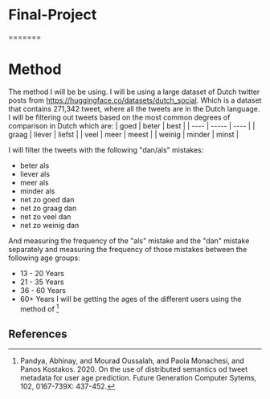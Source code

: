 # Final-Project
=======
# Method
The method I will be be using. I will be using a large dataset of Dutch twitter posts from https://huggingface.co/datasets/dutch_social. Which is a dataset that contains 271,342 tweet, where all the tweets are in the Dutch language. I will be filtering out tweets based on the most common degrees of comparison in Dutch which are: 
| goed | beter | best |
| ---- | ----- | ---- | 
| graag | liever | liefst |
| veel | meer | meest |
| weinig | minder | minst |

I will filter the tweets with the following "dan/als" mistakes:
* beter als 
* liever als 
* meer als 
* minder als
* net zo goed dan
* net zo graag dan
* net zo veel dan
* net zo weinig dan

And measuring the frequency of the "als" mistake and the "dan" mistake separately and measuring the frequency of those mistakes between the following age groups:
* 13 - 20 Years
* 21 - 35 Years
* 36 - 60 Years
* 60+ Years
I will be getting the ages of the different users using the method of [^1]

## References
[^1]: Pandya, Abhinay, and Mourad Oussalah, and Paola Monachesi, and Panos Kostakos. 2020. On the use of distributed semantics od tweet metadata for user age prediction. Future Generation Computer Sytems, 102, 0167-739X: 437-452.
        